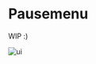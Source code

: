 # Pausemenu

WIP :)

![ui](https://media.discordapp.net/attachments/1181620915130343597/1194020266876076172/image-31.png?ex=65aed507&is=659c6007&hm=37eccca8bb10e06f919ac0f3ae5646743df62416e7d39a7c2f60cd2603234b1d&=&format=webp&quality=lossless&width=1200&height=676)
